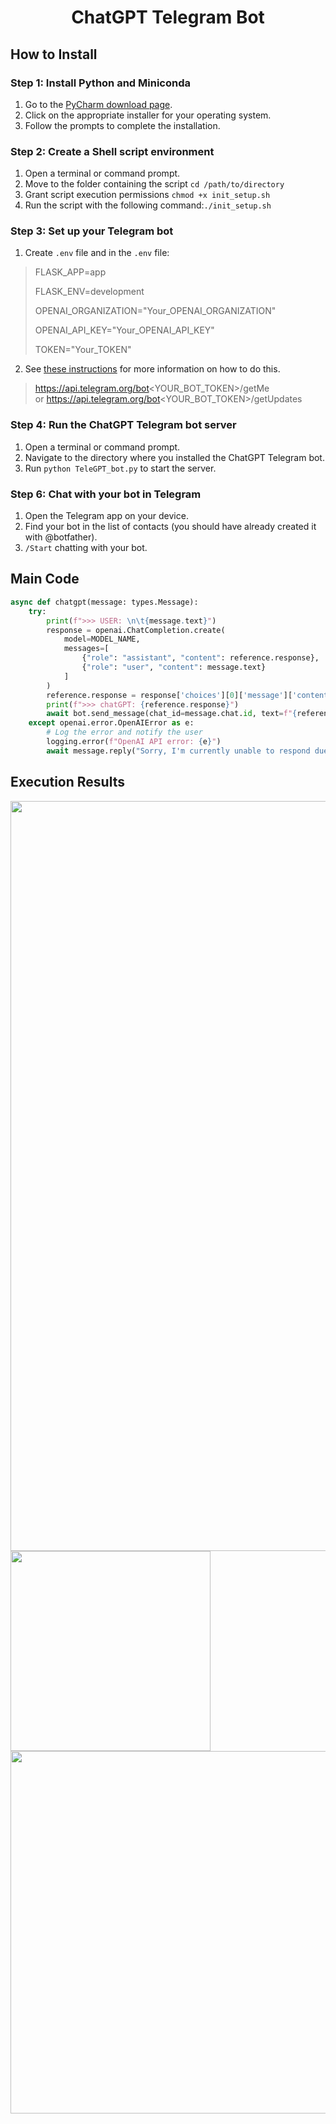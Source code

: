 # <div align="center"> ChatGPT Telegram Bot

## How to Install

### Step 1: Install Python and Miniconda

1. Go to the [PyCharm download page](https://www.jetbrains.com/ko-kr/pycharm/download/?section=mac).
3. Click on the appropriate installer for your operating system.
3. Follow the prompts to complete the installation.

### Step 2: Create a Shell script environment

1. Open a terminal or command prompt.
2. Move to the folder containing the script `cd /path/to/directory`
3. Grant script execution permissions `chmod +x init_setup.sh`
4. Run the script with the following command:`./init_setup.sh`


### Step 3: Set up your Telegram bot

1. Create `.env` file and in the `.env` file:
> FLASK_APP=app 
> 
> FLASK_ENV=development
> 
> OPENAI_ORGANIZATION="Your_OPENAI_ORGANIZATION"
> 
> OPENAI_API_KEY="Your_OPENAI_API_KEY"
> 
> TOKEN="Your_TOKEN"
2. See [these instructions](https://core.telegram.org/bots/tutorial#obtain-your-bot-token) for more information on how to do this.
> https://api.telegram.org/bot<YOUR_BOT_TOKEN>/getMe  
or
> https://api.telegram.org/bot<YOUR_BOT_TOKEN>/getUpdates
 
### Step 4: Run the ChatGPT Telegram bot server
1. Open a terminal or command prompt.
2. Navigate to the directory where you installed the ChatGPT Telegram bot.
3. Run `python TeleGPT_bot.py` to start the server.

### Step 6: Chat with your bot in Telegram

1. Open the Telegram app on your device.
2. Find your bot in the list of contacts (you should have already created it with @botfather).
3. `/Start` chatting with your bot.

## Main Code
```python
async def chatgpt(message: types.Message):
    try:
        print(f">>> USER: \n\t{message.text}")
        response = openai.ChatCompletion.create(
            model=MODEL_NAME,
            messages=[
                {"role": "assistant", "content": reference.response},
                {"role": "user", "content": message.text}
            ]
        )
        reference.response = response['choices'][0]['message']['content']
        print(f">>> chatGPT: {reference.response}")
        await bot.send_message(chat_id=message.chat.id, text=f"{reference.response}")
    except openai.error.OpenAIError as e:
        # Log the error and notify the user
        logging.error(f"OpenAI API error: {e}")
        await message.reply("Sorry, I'm currently unable to respond due to API limitations. Please try again later.")
```
## Execution Results
<a href="#" target="_blank">
  <img src="/Users/home/Library/CloudStorage/OneDrive-kyonggi.ac.kr/Project/Telegram_ChatGPT_Bot/image/Run code.png" width="1200"/>

<div style="text-align: left;">
  <img src="/Users/home/Library/CloudStorage/OneDrive-kyonggi.ac.kr/Project/Telegram_ChatGPT_Bot/image/ChatGPT_TeleBot.jpg" width="320" style="float: left; margin-right: 10px;" />
  <img src="/Users/home/Library/CloudStorage/OneDrive-kyonggi.ac.kr/Project/Telegram_ChatGPT_Bot/image/API not supported.webp" width="580" style="float: right;" />
</div>




